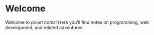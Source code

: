 # Welcome

Welcome to *pcoet notes*! Here you'll find notes on programming, web
development, and related adventures.

